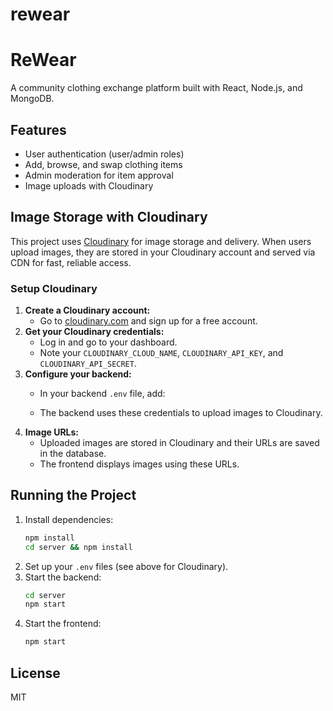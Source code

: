 # rewear
# ReWear

A community clothing exchange platform built with React, Node.js, and MongoDB.

## Features
- User authentication (user/admin roles)
- Add, browse, and swap clothing items
- Admin moderation for item approval
- Image uploads with Cloudinary

## Image Storage with Cloudinary

This project uses [Cloudinary](https://cloudinary.com/) for image storage and delivery. When users upload images, they are stored in your Cloudinary account and served via CDN for fast, reliable access.

### Setup Cloudinary
1. **Create a Cloudinary account:**
   - Go to [cloudinary.com](https://cloudinary.com/) and sign up for a free account.
2. **Get your Cloudinary credentials:**
   - Log in and go to your dashboard.
   - Note your `CLOUDINARY_CLOUD_NAME`, `CLOUDINARY_API_KEY`, and `CLOUDINARY_API_SECRET`.
3. **Configure your backend:**
   - In your backend `.env` file, add:
  
   - The backend uses these credentials to upload images to Cloudinary.
4. **Image URLs:**
   - Uploaded images are stored in Cloudinary and their URLs are saved in the database.
   - The frontend displays images using these URLs.

## Running the Project
1. Install dependencies:
   ```bash
   npm install
   cd server && npm install
   ```
2. Set up your `.env` files (see above for Cloudinary).
3. Start the backend:
   ```bash
   cd server
   npm start
   ```
4. Start the frontend:
   ```bash
   npm start
   ```

## License
MIT 

